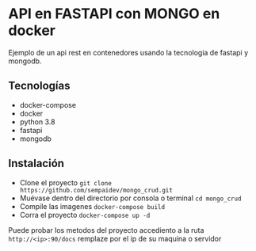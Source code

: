 # API en FASTAPI con MONGO en docker

Ejemplo de un api rest en contenedores usando la tecnologia de fastapi y mongodb. 


## Tecnologías

* docker-compose
* docker
* python 3.8
* fastapi
* mongodb

## Instalación

* Clone el proyecto 
```git clone https://github.com/sempaidev/mongo_crud.git ```
* Muévase dentro del directorio por consola o terminal
```cd mongo_crud```
* Compile las imagenes 
```docker-compose build```
* Corra el proyecto 
```docker-compose up -d```

Puede probar los metodos del proyecto accediento a la ruta 
```http://<ip>:90/docs``` remplaze <ip> por el ip de su maquina o servidor